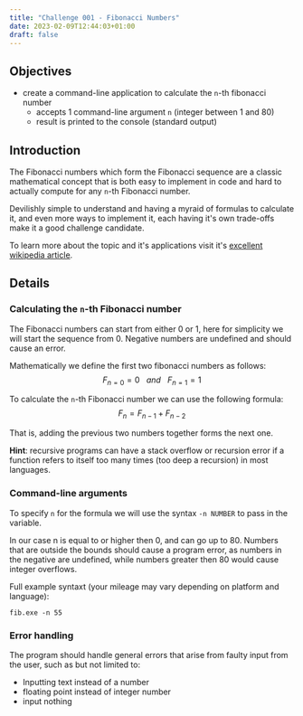 ```yaml
---
title: "Challenge 001 - Fibonacci Numbers"
date: 2023-02-09T12:44:03+01:00
draft: false
---
```


## Objectives

- create a command-line application to calculate the `n`-th fibonacci number
	+ accepts 1 command-line argument `n` (integer between 1 and 80)
	+ result is printed to the console (standard output)

## Introduction

The Fibonacci numbers which form the Fibonacci sequence are a classic mathematical concept that is both easy to implement in code and hard to actually compute for any `n`-th Fibonacci number.

Devilishly simple to understand and having a myraid of formulas to calculate it, and even more ways to implement it, each having it's own trade-offs make it a good challenge candidate.

To learn more about the topic and it's applications visit it's [excellent wikipedia article](https://en.wikipedia.org/wiki/Fibonacci_number).

## Details

### Calculating the `n`-th Fibonacci number

The Fibonacci numbers can start from either 0 or 1, here for simplicity we will start the sequence from 0.
Negative numbers are undefined and should cause an error.

Mathematically we define the first two fibonacci numbers as follows:
$$F_{n=0} = 0 ~~~ {and} ~~~ F_{n=1} = 1$$

To calculate the `n`-th Fibonacci number we can use the following formula:
$$F_n = F_{n-1} + F_{n-2}$$

That is, adding the previous two numbers together forms the next one.

**Hint**: recursive programs can have a stack overflow or recursion error if a function refers to itself too many times (too deep a recursion) in most languages.

### Command-line arguments

To specify `n` for the formula we will use the syntax `-n NUMBER` to pass in the variable.

In our case n is equal to or higher then 0, and can go up to 80.
Numbers that are outside the bounds should cause a program error, as numbers in the negative are undefined, while numbers greater then 80 would cause integer overflows.

Full example syntaxt (your mileage may vary depending on platform and language):
```
fib.exe -n 55
```

### Error handling

The program should handle general errors that arise from faulty input from the user, such as but not limited to:

- Inputting text instead of a number
- floating point instead of integer number
- input nothing